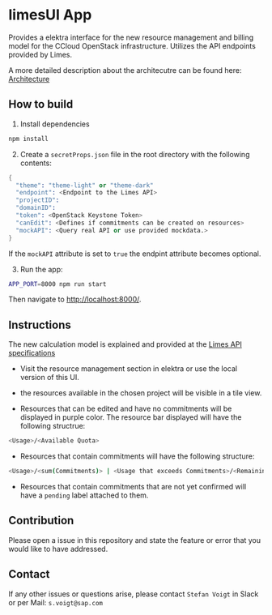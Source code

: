 # limesUI App

Provides a elektra interface for the new resource management and billing model for the CCloud OpenStack infrastructure. Utilizes the API endpoints provided by Limes.

A more detailed description about the architecutre can be found here:
[Architecture](/architecture/architectureDescription.md)

## How to build

1. Install dependencies
```sh
npm install
```
2. Create a ```secretProps.json``` file in the root directory with the following contents:
```s
{
  "theme": "theme-light" or "theme-dark"
  "endpoint": <Endpoint to the Limes API>
  "projectID":
  "domainID":
  "token": <OpenStack Keystone Token>
  "canEdit": <Defines if commitments can be created on resources>
  "mockAPI": <Query real API or use provided mockdata.>
}
```
If the ```mockAPI``` attribute is set to ```true``` the endpint attribute becomes optional.

3. Run the app:
```sh
APP_PORT=8000 npm run start
```
Then navigate to <http://localhost:8000/>.

## Instructions

The new calculation model is explained and provided at the [Limes API specifications](https://github.com/sapcc/limes/blob/master/docs/users/api-spec-resources.md)


* Visit the resource management section in elektra or use the local version of this UI.

* the resources available in the chosen project will be visible in a tile view.

* Resources that can be edited and have no commitments will be displayed in purple color. The resource bar displayed will have the following structrue:
```sh
<Usage>/<Available Quota>
```

* Resources that contain commitments will have the following structure:
```sh
<Usage>/<sum(Commitments)> | <Usage that exceeds Commitments>/<Remaining Quota>
```

* Resources that contain commitments that are not yet confirmed will have a ```pending``` label attached to them.

## Contribution
Please open a issue in this repository and state the feature or error that you would like to have addressed.

## Contact
If any other issues or questions arise, please contact ```Stefan Voigt``` in Slack or per Mail:
```s.voigt@sap.com```
